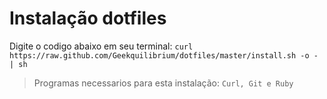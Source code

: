 Instalação dotfiles
===================

Digite o codigo abaixo em seu terminal: `curl https://raw.github.com/Geekquilibrium/dotfiles/master/install.sh -o - | sh` 

> Programas necessarios para esta instalação: `Curl, Git e Ruby`
